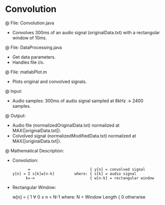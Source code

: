 # Convolution

@ File: Convolution.java
* Convolves 300ms of an audio signal (originalData.txt) with a rectangular window of 10ms.
    
@ File: DataProcessing.java
* Get data parameters.
* Handles file i/o.

@ File: matlabPlot.m
* Plots original and convolved signals.
  
@ Input:
* Audio samples: 300ms of audio signal sampled at 8kHz -> 2400 samples.
  
@ Output:
* Audio file (normalizedOriginalData.txt) normalized at MAX{|originalData.txt|}.
* Colvolved signal (normalizedModifiedData.txt) normalized at MAX{|originalData.txt|}.
  
@ Mathematical Description:

* Convolution:

             ∞                           { y[n] = convolved signal
      y[n] = Σ s[k]w[n-k]         where: { s[k] = audio signal 
            k=-∞                         { w[n-k] = rectangular window
            
 * Rectangular Window:
  
      w[n] = { 1 ∀ 0 ≤ n < N-1    where: N = Window Length
             { 0 otherwise 
  
